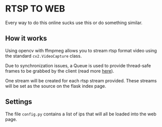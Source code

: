 # RTSP TO WEB

Every way to do this online sucks use this or do something similar. 

## How it works

Using opencv with ffmpmeg allows you to stream rtsp format video using the standard `cv2.VideoCapture` class.

Due to synchronization issues, a Queue is used to provide thread-safe frames to be grabbed by the client (read more [here](https://docs.python.org/3/library/multiprocessing.html#pipes-and-queues)).

One stream will be created for each rtsp stream provided. These streams will be set as the source on the flask index page.

## Settings

The file `config.py` contains a list of ips that will all be loaded into the web page.
